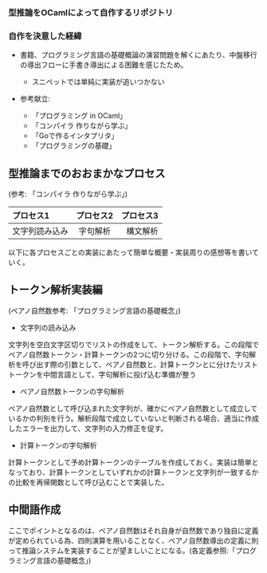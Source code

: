 ### 型推論をOCamlによって自作するリポジトリ

### 自作を決意した経緯

- 書籍、プログラミング言語の基礎概論の演習問題を解くにあたり、中盤移行の導出フローに手書き導出による困難を感じたため。
  - スニペットでは単純に実装が追いつかない

- 参考献立:
  - 「プログラミング in OCaml」
  - 「コンパイラ 作りながら学ぶ」
  - 「Goで作るインタプリタ」
  - 「プログラミングの基礎」

型推論までのおおまかなプロセス
---

 (参考: 「コンパイラ 作りながら学ぶ」)

|プロセス1|プロセス2|プロセス3|
|:---|:---:|---:|
|文字列読み込み|字句解析|構文解析|中間語作成|

以下に各プロセスごとの実装にあたって簡単な概要・実装周りの感想等を書いていく。

トークン解析実装編
---

(ペアノ自然数参考: 「プログラミング言語の基礎概念」)

- 文字列の読み込み

文字列を空白文字区切りでリストの作成をして、トークン解析する。この段階でペアノ自然数トークン・計算トークンの2つに切り分ける。この段階で、字句解析を呼び出す際の引数として、ペアノ自然数と、計算トークンとに分けたリストトークンを中間言語として、字句解析に投げ込む準備が整う

- ペアノ自然数トークンの字句解析

ペアノ自然数として呼び込まれた文字列が、確かにペアノ自然数として成立しているかの判別を行う。解析段階で成立していないと判断される場合、適当に作成したエラーを出力して、文字列の入力修正を促す。

- 計算トークンの字句解析

計算トークンとして予め計算トークンのテーブルを作成しておく。実装は簡単となっており、計算トークンとしていずれかの計算トークンと文字列が一致するかの比較を再帰関数として呼び込むことで実装した。

中間語作成
---

ここでポイントとなるのは、ペアノ自然数はそれ自身が自然数であり独自に定義が定められている為、四則演算を用いることなく、ペアノ自然数導出の定義に則って推論システムを実装することが望ましいことになる。(各定義参照:「プログラミング言語の基礎概念」)
